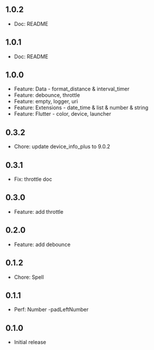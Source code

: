 ## 1.0.2

- Doc: README

## 1.0.1

- Doc: README

## 1.0.0

- Feature: Data - format_distance & interval_timer
- Feature: debounce, throttle
- Feature: empty, logger, uri
- Feature: Extensions - date_time & list & number & string
- Feature: Flutter - color, device, launcher

## 0.3.2

- Chore: update device_info_plus to 9.0.2

## 0.3.1

- Fix: throttle doc

## 0.3.0

- Feature: add throttle

## 0.2.0

- Feature: add debounce

## 0.1.2

- Chore: Spell

## 0.1.1

- Perf: Number -padLeftNumber

## 0.1.0

- Initial release
